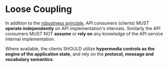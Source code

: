 # Loose Coupling
In addition to the [robustness principle](core-principles/robustness.md), API consumers (clients) MUST **operate independently** on API implementation's internals. Similarly the API consumers MUST NOT **assume** or **rely on** any knowledge of the API service internal implementation. 

Where available, the clients SHOULD utilize **hypermedia controls as the engine of the application state**, and rely on the **protocol, message and vocabulary semantics**.
